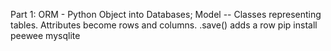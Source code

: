 Part 1:
ORM - Python Object into Databases;
Model -- Classes representing tables. Attributes become rows and columns.
.save() adds a row
pip install peewee
mysqlite
